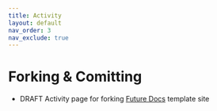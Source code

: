 ```yaml
---
title: Activity
layout: default
nav_order: 3
nav_exclude: true
---
```


# Forking & Comitting
* DRAFT Activity page for forking [Future Docs](https://genfhk.github.io/futureDocs/) template site


